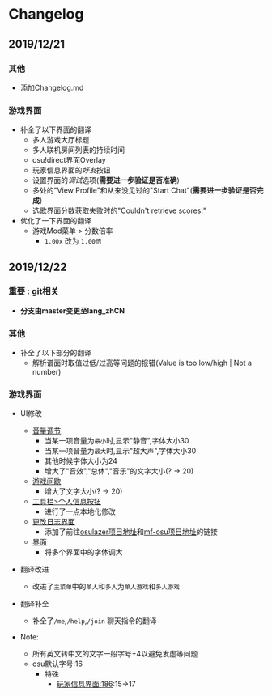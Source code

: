 # Changelog
## 2019/12/21
### 其他
* 添加Changelog.md
### 游戏界面
* 补全了以下界面的翻译
    *   多人游戏大厅标题
    *   多人联机房间列表的持续时间
    *   osu!direct界面Overlay
    *   玩家信息界面的*好友*按钮
    *   设置界面的*调试*选项(**需要进一步验证是否准确**)
    *   多处的"View Profile"和从来没见过的"Start Chat"(**需要进一步验证是否完成**)
    *   选歌界面分数获取失败时的"Couldn't retrieve scores!"
* 优化了一下界面的翻译
    *   游戏Mod菜单 > 分数倍率
        *   `1.00x` 改为 `1.00倍`

## 2019/12/22
### **重要 : git相关**
* **分支由master变更至lang_zhCN**
### 其他
* 补全了以下部分的翻译
    *   解析谱面时取值过低/过高等问题的报错(Value is too low/high | Not a number)
### 游戏界面
* UI修改
    *   [音量调节](osu.Game/Overlays/Volume/VolumeMeter.cs)
        *   当某一项音量为`最小`时,显示"静音",字体大小30
        *   当某一项音量为`最大`时,显示"超大声",字体大小30
        *   其他时候字体大小为24
        *   增大了"音效","总体","音乐"的文字大小(? -> 20)
    *   [游戏间歇](osu.Game/Screens/Play/Break/BreakInfo.cs)
        *   增大了文字大小(? -> 20)
    *   [工具栏>个人信息按钮](osu.Game/Overlays/Toolbar/ToolbarUserButton.cs)
        *   进行了一点本地化修改
    *   [更改日志界面](osu.Game/Overlays/Changelog/Comments.cs)
        *   添加了前往[osulazer项目地址](https://github.com/ppy/osu)和[mf-osu项目地址](https://github.com/ppy/osu)的链接
    *   [界面](osu.Game/)
        *   将多个界面中的字体调大
* 翻译改进
    *   改进了`主菜单`中的`单人`和`多人`为`单人游戏`和`多人游戏`
* 翻译补全
    *   补全了`/me`,`/help`,`/join` 聊天指令的翻译

* Note:
    *   所有英文转中文的文字一般字号+4以避免发虚等问题
    *   osu默认字号:16
        *   特殊
            *  [玩家信息界面:186](./osu.Game/Overlays/Profile/Header/TopHeaderContainer.cs):15->17